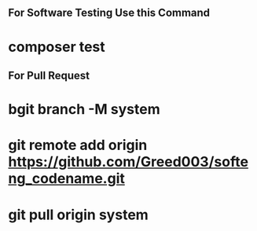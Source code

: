## For Software Testing Use this Command
# composer test

## For Pull Request
# bgit branch -M system
# git remote add origin https://github.com/Greed003/softeng_codename.git
# git pull origin system
